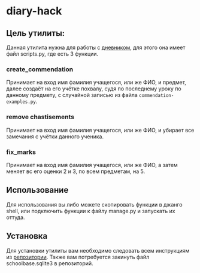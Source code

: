 # diary-hack

## Цель утилиты:

Данная утилита нужна для работы с [дневником](https://github.com/devmanorg/e-diary/tree/master), для этого она имеет файл scripts.py, где есть 3 функции.

### create_commendation

Принимает на вход имя фамилия учащегося, или же ФИО, и предмет, далее создаёт на его учётке похвалу, судя по последнему уроку по данному предмету, с случайной записью из файла ```commendation-examples.py```.

### remove chastisements

Принимает на вход имя фамилия учащегося, или же ФИО, и убирает все замечания с учётки данного ученика.

### fix_marks

Принимает на вход имя фамилия учащегося, или же ФИО, а затем меняет вс его оценки 2 и 3, по всем предметам, на 5.

## Использование

Для использования вы либо можете скопировать функции в джанго shell, или подключить функции к файлу manage.py и запускать их оттуда.

## Установка

Для установки утилиты вам необходимо следовать всем инструкциям из [репозитории](https://github.com/devmanorg/e-diary/tree/master).
Также вам потребуется закинуть файл schoolbase.sqlite3 в репозиторий.